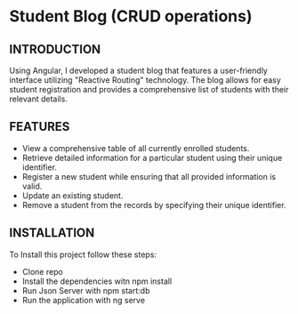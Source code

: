 # Student Blog (CRUD operations)

## INTRODUCTION

Using Angular, I developed a student blog that features a user-friendly interface utilizing "Reactive Routing" technology. The blog allows for easy student registration and provides a comprehensive list of students with their relevant details.

## FEATURES

- View a comprehensive table of all currently enrolled students.
- Retrieve detailed information for a particular student using their unique identifier.
- Register a new student while ensuring that all provided information is valid.
- Update an existing student.
- Remove a student from the records by specifying their unique identifier.

## INSTALLATION

To Install this project follow these steps:

- Clone repo
- Install the dependencies witn npm install
- Run Json Server with npm start:db
- Run the application with ng serve
